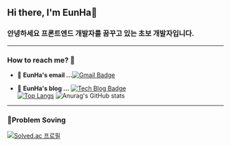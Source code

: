 ## Hi there, I'm EunHa👋
### 안녕하세요 프론트엔드 개발자를 꿈꾸고 있는 초보 개발자입니다.
------------------------------------------------------------------------------------------------------------------------
### How to reach me? 🤔

- 📮  **EunHa's email ...**[![Gmail Badge](https://img.shields.io/badge/Gmail-d14836?style=flat-square&logo=Gmail&logoColor=white&link=mailto:fomagran6@gmail.com)](mailto:jeongeunha25@gmail.com)

- 📒  **EunHa's blog ...** [![Tech Blog Badge](http://img.shields.io/badge/-Tech%20blog-black?style=flat-square&logo=blogger&logoColor=white&link=https://fomaios.tistory.com/)]((https://velog.io/@dmsgk991/posts))<br>
[![Top Langs](https://github-readme-stats.vercel.app/api/top-langs/?username=jeongeunhq&layout=compact)](https://github.com/jeongeunhq/github-readme-stats)
![Anurag's GitHub stats](https://github-readme-stats.vercel.app/api?username=jeongeunhq&show_icons=true&theme=transparent)
------------------------------------------------------------------------------------------------------------------------
### 🌱Problem Soving 
[![Solved.ac
프로필](http://mazassumnida.wtf/api/v2/generate_badge?boj=dmsgk991)](https://solved.ac/dmsgk991)

<!--
**jeongeunhq/jeongeunhq** is a ✨ _special_ ✨ repository because its `README.md` (this file) appears on your GitHub profile.

Here are some ideas to get you started:

- 🔭 I’m currently working on ...
- 🌱 I’m currently learning ...
- 👯 I’m looking to collaborate on ...
- 🤔 I’m looking for help with ...
- 💬 Ask me about ...
- 📫 How to reach me: ...
- 😄 Pronouns: ...
- ⚡ Fun fact: ...
-->
